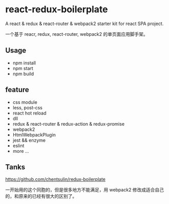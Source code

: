 # react-redux-boilerplate
A react & redux & react-router & webpack2 starter kit for react SPA project.

一个基于 reacr, redux, react-router, webpack2 的单页面应用脚手架。

## Usage

- npm install
- npm start 
- npm build


## feature

- css module
- less, post-css
- react hot reload
- dll
- redux & react-router & redux-action & redux-promise
- webpack2 
- HtmlWebpackPlugin
- jest && enzyme
- eslint
- more ...

## Tanks

 https://github.com/chentsulin/redux-boilerplate 
 
 一开始用的这个同胞的，但是很多地方不能满足，用 webpack2 修改成适合自己的，和原来的已经有很大的区别了。
